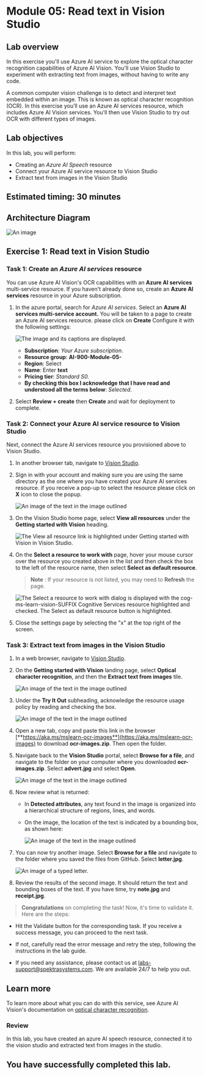 # Module 05: Read text in Vision Studio

## Lab overview

In this exercise you'll use Azure AI service to explore the optical character recognition capabilities of Azure AI Vision. You'll use Vision Studio to experiment with extracting text from images, without having to write any code.

A common computer vision challenge is to detect and interpret text embedded within an image. This is known as optical character recognition (OCR). In this exercise you’ll use an Azure AI services resource, which includes Azure AI Vision services. You'll then use Vision Studio to try out OCR with different types of images.

## Lab objectives

In this lab, you will perform:

- Creating an *Azure AI Speech* resource
- Connect your Azure AI service resource to Vision Studio
- Extract text from images in the Vision Studio

## Estimated timing: 30 minutes

## Architecture Diagram

![An image](media/arch5.PNG)

## Exercise 1: Read text in Vision Studio
### Task 1: Create an *Azure AI services* resource

You can use Azure AI Vision's OCR capabilities with an **Azure AI services** multi-service resource. If you haven't already done so, create an **Azure AI services** resource in your Azure subscription.

1. In the azure portal,  search for *Azure AI services*. Select an **Azure AI services multi-service account.** You will be taken to a page to create an Azure AI services resource. please click on **Create** Configure it with the following settings:

    ![The image and its captions are displayed.](./media/dev2.png)

    - **Subscription**: *Your Azure subscription*.
    - **Resource group**: **AI-900-Module-05-<inject key="DeploymentID" enableCopy="false" />**
    - **Region**: Select **<inject key="location" enableCopy="false"/>**
    - **Name**: Enter **text<inject key="DeploymentID" enableCopy="false" />**
    - **Pricing tier**: *Standard S0.*
    - **By checking this box I acknowledge that I have read and understood all the terms below**: *Selected*.

1. Select **Review + create** then **Create** and wait for deployment to complete.

### Task 2: Connect your Azure AI service resource to Vision Studio

Next, connect the Azure AI services resource you provisioned above to Vision Studio.

1. In another browser tab, navigate to [Vision Studio](https://portal.vision.cognitive.azure.com?azure-portal=true).

1. Sign in with your account and making sure you are using the same directory as the one where you have created your Azure AI services resource. if you receive a pop-up to select the resource please click on **X** icon to close the popup.

   ![An image of the text in the image outlined](media/lab-5(2).png)

1. On the Vision Studio home page, select **View all resources** under the **Getting started with Vision** heading.

    ![The View all resource link is highlighted under Getting started with Vision in Vision Studio.](./media/lab-5(3).png)

1. On the **Select a resource to work with** page, hover your mouse cursor over the resource you created above in the list and then check the box to the left of the resource name, then select **Select as default resource**.

    > **Note** : If your resource is not listed, you may need to **Refresh** the page.

    ![The Select a resource to work with dialog is displayed with the cog-ms-learn-vision-SUFFIX Cognitive Services resource highlighted and checked. The Select as default resource button is highlighted.](./media/text.png)

1. Close the settings page by selecting the "x" at the top right of the screen.

### Task 3: Extract text from images in the Vision Studio
    
1. In a web browser, navigate to [Vision Studio](https://portal.vision.cognitive.azure.com?azure-portal=true).

1. On the **Getting started with Vision** landing page, select **Optical character recognition**, and then the **Extract text from images** tile.

   ![An image of the text in the image outlined](media/lab-5(5).png)

1. Under the **Try It Out** subheading, acknowledge the resource usage policy by reading and checking the box.

   ![An image of the text in the image outlined](media/text(2).png)

1. Open a new tab, copy and paste this link in the browser [**https://aka.ms/mslearn-ocr-images**](https://aka.ms/mslearn-ocr-images) to download **ocr-images.zip**. Then open the folder.

1. Navigate back to the **Vision Studio** portal, select **Browse for a file**, and navigate to the folder on your computer where you downloaded **ocr-images.zip**. Select **advert.jpg** and select **Open**.

   ![An image of the text in the image outlined](media/lab-5(7).png)

1. Now review what is returned:
    - In **Detected attributes**, any text found in the image is organized into a hierarchical structure of regions, lines, and words.
    - On the image, the location of the text is indicated by a bounding box, as shown here:

       ![An image of the text in the image outlined](media/advert-bounding-boxes.jpg)

1. You can now try another image. Select **Browse for a file** and navigate to the folder where you saved the files from GitHub. Select **letter.jpg**.

   ![An image of a typed letter.](media/read-text-computer-vision/letter(1).jpg)

1. Review the results of the second image. It should return the text and bounding boxes of the text. If you have time, try **note.jpg** and **receipt.jpg**.

> **Congratulations** on completing the task! Now, it's time to validate it. Here are the steps:
 
- Hit the Validate button for the corresponding task. If you receive a success message, you can proceed to the next task. 
- If not, carefully read the error message and retry the step, following the instructions in the lab guide.
- If you need any assistance, please contact us at labs-support@spektrasystems.com. We are available 24/7 to help you out.

  <validation step="6533434a-a8ba-4666-85d3-c3bc79b972d7" />
  
## Learn more

To learn more about what you can do with this service, see Azure AI Vision's documentation on [optical character recognition](https://learn.microsoft.com/azure/ai-services/computer-vision/overview-ocr).

### Review
In this lab, you have created an azure AI speech resource, connected it to the vision studio and extracted text from images in the studio.
  
## You have successfully completed this lab.
